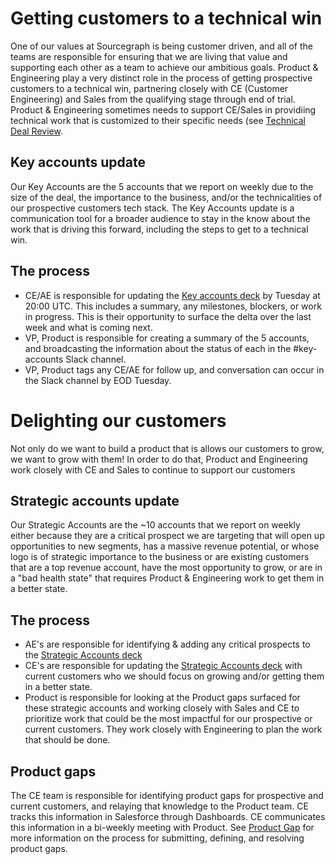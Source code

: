 # Getting customers to a technical win

One of our values at Sourcegraph is being customer driven, and all of the teams are responsible for ensuring that we are living that value and supporting each other as a team to achieve our ambitious goals. Product & Engineering play a very distinct role in the process of getting prospective customers to a technical win, partnering closely with CE (Customer Engineering) and Sales from the qualifying stage through end of trial. Product & Engineering sometimes needs to support CE/Sales in providiing technical work that is customized to their specific needs (see [Technical Deal Review](https://handbook.sourcegraph.com/ce/working-with-customers#technical-deal-reviews).

## Key accounts update

Our Key Accounts are the 5 accounts that we report on weekly due to the size of the deal, the importance to the business, and/or the technicalities of our prospective customers tech stack. The Key Accounts update is a communication tool for a broader audience to stay in the know about the work that is driving this forward, including the steps to get to a technical win.

## The process

- CE/AE is responsible for updating the [Key accounts deck](https://docs.google.com/presentation/d/18hw513mX3ssA9isQdGdnmrt5-BIN4TRMpjkSaodTEuw/edit#slide=id.gf03521df2b_0_0) by Tuesday at 20:00 UTC. This includes a summary, any milestones, blockers, or work in progress. This is their opportunity to surface the delta over the last week and what is coming next.
- VP, Product is responsible for creating a summary of the 5 accounts, and broadcasting the information about the status of each in the #key-accounts Slack channel.
- VP, Product tags any CE/AE for follow up, and conversation can occur in the Slack channel by EOD Tuesday.

# Delighting our customers

Not only do we want to build a product that is allows our customers to grow, we want to grow with them! In order to do that, Product and Engineering work closely with CE and Sales to continue to support our customers

## Strategic accounts update

Our Strategic Accounts are the ~10 accounts that we report on weekly either because they are a critical prospect we are targeting that will open up opportunities to new segments, has a massive revenue potential, or whose logo is of strategic importance to the business or are existing customers that are a top revenue account, have the most opportunity to grow, or are in a "bad health state" that requires Product & Engineering work to get them in a better state.

## The process

- AE's are responsible for identifying & adding any critical prospects to the [Strategic Accounts deck](https://docs.google.com/presentation/d/1vZ2tgLRUwYbkrn6AyE-hE4iSy6TnlUuyC1JTg7MRRpw/edit#slide=id.g7d2aea8729_0_0)
- CE's are responsible for updating the [Strategic Accounts deck](https://docs.google.com/presentation/d/1vZ2tgLRUwYbkrn6AyE-hE4iSy6TnlUuyC1JTg7MRRpw/edit#slide=id.g7d2aea8729_0_0) with current customers who we should focus on growing and/or getting them in a better state.
- Product is responsible for looking at the Product gaps surfaced for these strategic accounts and working closely with Sales and CE to prioritize work that could be the most impactful for our prospective or current customers. They work closely with Engineering to plan the work that should be done.

## Product gaps

The CE team is responsible for identifying product gaps for prospective and current customers, and relaying that knowledge to the Product team. CE tracks this information in Salesforce through Dashboards. CE communicates this information in a bi-weekly meeting with Product. See [Product Gap](https://handbook.sourcegraph.com/product-engineering/product/surfacing_product_feedback#what-is-a-product-gap) for more information on the process for submitting, defining, and resolving product gaps.
